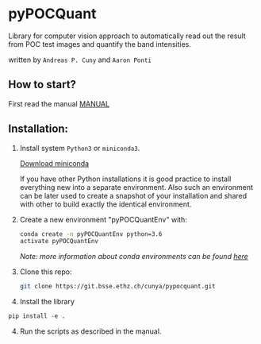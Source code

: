 # pyPOCQuant

Library for computer vision approach to automatically read out the result from POC test images and quantify the band intensities.

written by `Andreas P. Cuny` and `Aaron Ponti`



## How to start?



First read the manual [MANUAL](manual/UserInstructions.md)



## Installation:

1. Install system `Python3` or `miniconda3`.
   
   [Download miniconda](https://docs.conda.io/en/latest/miniconda.html)
   

   If you have other Python installations it is good practice to install everything new into a separate environment. Also such an environment  can be later used to create a snapshot of your installation and shared  with other to build exactly the identical environment.

2. Create a new environment "pyPOCQuantEnv" with:

   ```bash
   conda create -n pyPOCQuantEnv python=3.6
   activate pyPOCQuantEnv
   ```

   *Note: more information about conda environments can be found [here](https://docs.conda.io/projects/conda/en/latest/user-guide/tasks/manage-environments.html)*

2. Clone this repo:

   ```bash
   git clone https://git.bsse.ethz.ch/cunya/pypocquant.git
   ```

3.  Install the library

   ```python
   pip install -e .
   ```

4.  Run the scripts as described in the manual.